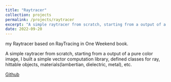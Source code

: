 ```yaml
---
title: "Raytracer"
collection: projects
permalink: /projects/raytracer
excerpt: "A simple raytracer from scratch, starting from a output of a pure color image, I built a simple vector computation library, defined classes for ray, hittable objects, materials(lambertian, dielectric, metal), etc. <br/><img src='/images/Raytracer.png'>"
date: 2022-09-20
---
```

my Raytracer based on RayTracing in One Weekend book.

A simple raytracer from scratch, starting from a output of a pure color image, I built a simple vector computation library, defined classes for ray, hittable objects, materials(lambertian, dielectric, metal), etc. 


[Github](https://github.com/jinjinhe2001/RayTracing-in-OneWeekend)
